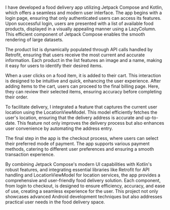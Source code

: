 I have developed a food delivery app utilizing Jetpack Compose and Kotlin, which offers a seamless and modern user interface. The app begins with a login page, ensuring that only authenticated users can access its features. Upon successful login, users are presented with a list of available food products, displayed in a visually appealing manner using a LazyColumn. This efficient component of Jetpack Compose enables the smooth rendering of large datasets.

The product list is dynamically populated through API calls handled by Retrofit, ensuring that users receive the most current and accurate information. Each product in the list features an image and a name, making it easy for users to identify their desired items.

When a user clicks on a food item, it is added to their cart. This interaction is designed to be intuitive and quick, enhancing the user experience. After adding items to the cart, users can proceed to the final billing page. Here, they can review their selected items, ensuring accuracy before completing their order.

To facilitate delivery, I integrated a feature that captures the current user location using the LocationViewModel. This model efficiently fetches the user's location, ensuring that the delivery address is accurate and up-to-date. This feature not only improves the delivery process but also enhances user convenience by automating the address entry.

The final step in the app is the checkout process, where users can select their preferred mode of payment. The app supports various payment methods, catering to different user preferences and ensuring a smooth transaction experience.

By combining Jetpack Compose's modern UI capabilities with Kotlin's robust features, and integrating essential libraries like Retrofit for API handling and LocationViewModel for location services, the app provides a comprehensive and user-friendly food delivery solution. Each component, from login to checkout, is designed to ensure efficiency, accuracy, and ease of use, creating a seamless experience for the user. This project not only showcases advanced Android development techniques but also addresses practical user needs in the food delivery space.
